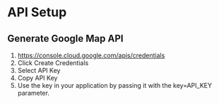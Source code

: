 # API Setup

## Generate Google Map API

1. https://console.cloud.google.com/apis/credentials
2. Click Create Credentials
3. Select API Key
4. Copy API Key 
5. Use the key in your application by passing it with the key=API_KEY parameter.

